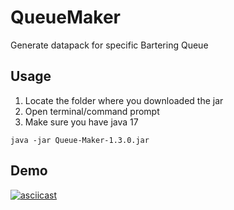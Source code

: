 # QueueMaker
Generate datapack for specific Bartering Queue

## Usage

1. Locate the folder where you downloaded the jar
2. Open terminal/command prompt
3. Make sure you have java 17

```console
java -jar Queue-Maker-1.3.0.jar
```
## Demo

[![asciicast](https://asciinema.org/a/f8r2zCjlm2znswU2ucXeUwmmK.svg)](https://asciinema.org/a/f8r2zCjlm2znswU2ucXeUwmmK)
